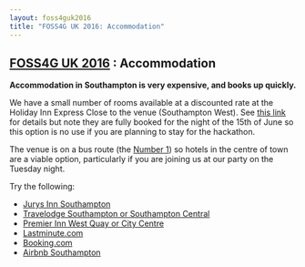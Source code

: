 ```yaml
---
layout: foss4guk2016
title: "FOSS4G UK 2016: Accommodation"
---
```

## [FOSS4G UK 2016](/foss4guk2016/) : Accommodation

**Accommodation in Southampton is very expensive, and books up quickly.**

We have a small number of rooms available at a discounted rate at the Holiday Inn Express Close to the venue (Southampton West). See [this link](http://www.hiexpress.com/redirect?path=hd&brandCode=ex&localeCode=en&regionCode=1&hotelCode=SOAUK&rateCode=IPBK6&_PMID=99502056&corpNum) for details but note they are fully booked for the night of the 15th of June so this option is no use if you are planning to stay for the hackathon.

The venue is on a bus route (the [Number 1](https://www.firstgroup.com/southampton/plan-journey/timetables/?operator=30&service=1&page=1&redirect=no)) so hotels in the centre of town are a viable option, particularly if you are joining us at our party on the Tuesday night.

Try the following:

 * [Jurys Inn Southampton](https://www.jurysinns.com/hotels/southampton)
 * [Travelodge Southampton or Southampton Central](https://www.travelodge.co.uk/hotels/66/Southampton-hotel)
 * [Premier Inn West Quay or City Centre](http://www.premierinn.com/gb/en/home.html)
 * [Lastminute.com](http://www.lastminute.com)
 * [Booking.com](http://www.booking.com)
 * [Airbnb Southampton](http://www.airbnb.co.uk/s/Southampton--United-Kingdom?checkin=14-06-2016&checkout=16-06-2016&ss_id=wyzcefs6&s_tag=pjFkpocR)


